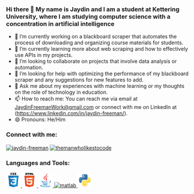 ### Hi there 👋 My name is Jaydin and I am a student at Kettering University, where I am studying computer science with a concentration in artificial intelligence

- 🔭 I’m currently working on a blackboard scraper that automates the process of downloading and organizing course materials for students.
- 🌱 I’m currently learning more about web scraping and how to effectively use APIs in my projects.
- 👯 I’m looking to collaborate on projects that involve data analysis or automation.
- 🤔 I’m looking for help with optimizing the performance of my blackboard scraper and any suggestions for new features to add.
- 💬 Ask me about my experiences with machine learning or my thoughts on the role of technology in education.
- 📫 How to reach me: You can reach me via email at JaydinFreemanWork@gmail.com or connect with me on LinkedIn at (https://www.linkedin.com/in/jaydin-freeman/).
- 😄 Pronouns: He/Him

<h3 align="left">Connect with me:</h3>
<p align="left">
<a href="https://linkedin.com/in/jaydin-freeman" target="blank"><img align="center" src="https://raw.githubusercontent.com/rahuldkjain/github-profile-readme-generator/master/src/images/icons/Social/linked-in-alt.svg" alt="jaydin-freeman" height="30" width="40" /></a>
<a href="https://www.leetcode.com/themanwholikestocode" target="blank"><img align="center" src="https://raw.githubusercontent.com/rahuldkjain/github-profile-readme-generator/master/src/images/icons/Social/leet-code.svg" alt="themanwholikestocode" height="30" width="40" /></a>
</p>

<h3 align="left">Languages and Tools:</h3>
<p align="left"> <a href="https://www.w3schools.com/css/" target="_blank" rel="noreferrer"> <img src="https://raw.githubusercontent.com/devicons/devicon/master/icons/css3/css3-original-wordmark.svg" alt="css3" width="40" height="40"/> </a> <a href="https://www.w3.org/html/" target="_blank" rel="noreferrer"> <img src="https://raw.githubusercontent.com/devicons/devicon/master/icons/html5/html5-original-wordmark.svg" alt="html5" width="40" height="40"/> </a> <a href="https://www.java.com" target="_blank" rel="noreferrer"> <img src="https://raw.githubusercontent.com/devicons/devicon/master/icons/java/java-original.svg" alt="java" width="40" height="40"/> </a> <a href="https://www.mathworks.com/" target="_blank" rel="noreferrer"> <img src="https://upload.wikimedia.org/wikipedia/commons/2/21/Matlab_Logo.png" alt="matlab" width="40" height="40"/> </a> <a href="https://www.python.org" target="_blank" rel="noreferrer"> <img src="https://raw.githubusercontent.com/devicons/devicon/master/icons/python/python-original.svg" alt="python" width="40" height="40"/> </a> </p>
